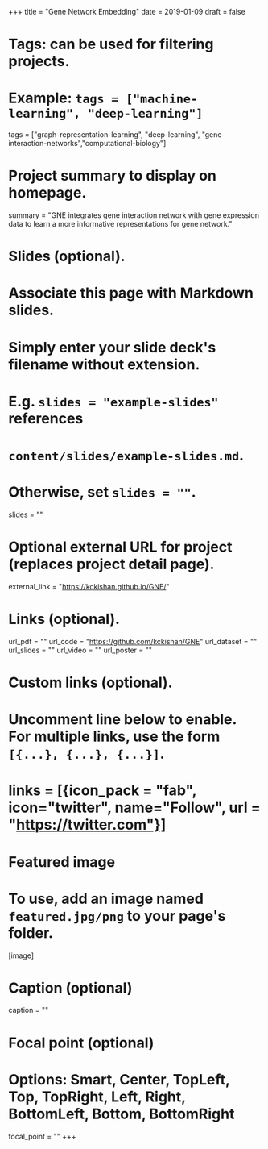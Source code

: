 +++
title = "Gene Network Embedding"
date = 2019-01-09
draft = false

# Tags: can be used for filtering projects.
# Example: `tags = ["machine-learning", "deep-learning"]`
tags = ["graph-representation-learning", "deep-learning", "gene-interaction-networks","computational-biology"]

# Project summary to display on homepage.
summary = "GNE integrates gene interaction network with gene expression data to learn a more informative representations for gene network."

# Slides (optional).
#   Associate this page with Markdown slides.
#   Simply enter your slide deck's filename without extension.
#   E.g. `slides = "example-slides"` references 
#   `content/slides/example-slides.md`.
#   Otherwise, set `slides = ""`.
slides = ""

# Optional external URL for project (replaces project detail page).
external_link = "https://kckishan.github.io/GNE/"

# Links (optional).
url_pdf = ""
url_code = "https://github.com/kckishan/GNE"
url_dataset = ""
url_slides = ""
url_video = ""
url_poster = ""

# Custom links (optional).
#   Uncomment line below to enable. For multiple links, use the form `[{...}, {...}, {...}]`.
# links = [{icon_pack = "fab", icon="twitter", name="Follow", url = "https://twitter.com"}]

# Featured image
# To use, add an image named `featured.jpg/png` to your page's folder. 
[image]
  # Caption (optional)
  caption = ""

  # Focal point (optional)
  # Options: Smart, Center, TopLeft, Top, TopRight, Left, Right, BottomLeft, Bottom, BottomRight
  focal_point = ""
+++
